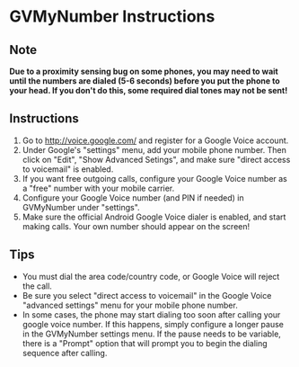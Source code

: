 # GVMyNumber Instructions #

## Note ##

**Due to a proximity sensing bug on some phones, you may need to wait until the numbers are dialed (5-6 seconds) before you put the phone to your head.  If you don't do this, some required dial tones may not be sent!**

## Instructions ##

  1. Go to http://voice.google.com/ and register for a Google Voice account.
  1. Under Google's "settings" menu, add your mobile phone number.  Then click on "Edit", "Show Advanced Setings", and make sure "direct access to voicemail" is enabled.
  1. If you want free outgoing calls, configure your Google Voice number as a "free" number with your mobile carrier.
  1. Configure your Google Voice number (and PIN if needed) in GVMyNumber under "settings".
  1. Make sure the official Android Google Voice dialer is enabled, and start making calls.  Your own number should appear on the screen!

## Tips ##

  * You must dial the area code/country code, or Google Voice will reject the call.
  * Be sure you select "direct access to voicemail" in the Google Voice "advanced settings" menu for your mobile phone number.
  * In some cases, the phone may start dialing too soon after calling your google voice number. If this happens, simply configure a longer pause in the GVMyNumber settings menu. If the pause needs to be variable, there is a "Prompt" option that will prompt you to begin the dialing sequence after calling.